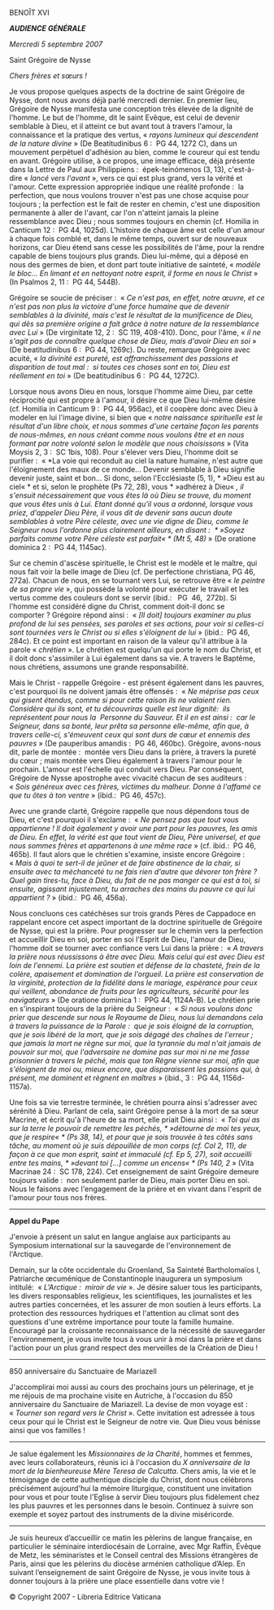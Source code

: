 BENOÎT XVI

***AUDIENCE GÉNÉRALE***

*Mercredi 5 septembre 2007*

Saint Grégoire de Nysse

*Chers frères et sœurs !*

Je vous propose quelques aspects de la doctrine de saint Grégoire de Nysse, dont nous avons déjà parlé mercredi dernier. En premier lieu, Grégoire de Nysse manifesta une conception très élevée de la dignité de l'homme. Le but de l'homme, dit le saint Evêque, est celui de devenir semblable à Dieu, et il atteint ce but avant tout à travers l'amour, la connaissance et la pratique des vertus, « *rayons lumineux qui descendent de la nature divine* » (De Beatitudinibus 6 :  PG 44, 1272 C), dans un mouvement perpétuel d'adhésion au bien, comme le coureur qui est tendu en avant. Grégoire utilise, à ce propos, une image efficace, déjà présente dans la Lettre de Paul aux Philippiens :  épek-teinómenos (3, 13), c'est-à-dire « *lancé vers l'avant* », vers ce qui est plus grand, vers la vérité et l'amour. Cette expression appropriée indique une réalité profonde :  la perfection, que nous voulons trouver n'est pas une chose acquise pour toujours ; la perfection est le fait de rester en chemin, c'est une disposition permanente à aller de l'avant, car l'on n'atteint jamais la pleine ressemblance avec Dieu ; nous sommes toujours en chemin (cf. Homilia in Canticum 12 :  PG 44, 1025d). L'histoire de chaque âme est celle d'un amour à chaque fois comblé et, dans le même temps, ouvert sur de nouveaux horizons, car Dieu étend sans cesse les possibilités de l'âme, pour la rendre capable de biens toujours plus grands. Dieu lui-même, qui a déposé en nous des germes de bien, et dont part toute initiative de sainteté, « *modèle le bloc... En limant et en nettoyant notre esprit, il forme en nous le Christ* » (In Psalmos 2, 11 :  PG 44, 544B).

Grégoire se soucie de préciser :  « *Ce n'est pas, en effet, notre œuvre, et ce n'est pas non plus la victoire d'une force humaine que de devenir semblables à la divinité, mais c'est le résultat de la munificence de Dieu, qui dès sa première origine a fait grâce à notre nature de la ressemblance avec Lui* » (De virginitate 12, 2 :  SC 119, 408-410). Donc, pour l'âme, « *il ne s'agit pas de connaître quelque chose de Dieu, mais d'avoir Dieu en soi* » (De beatitudinibus 6 :  PG 44, 1269c). Du reste, remarque Grégoire avec acuité, « *la divinité est pureté, est affranchissement des passions et disparition de tout mal :  si toutes ces choses sont en toi, Dieu est réellement en toi* » (De beatitudinibus 6 :  PG 44, 1272C).

Lorsque nous avons Dieu en nous, lorsque l'homme aime Dieu, par cette réciprocité qui est propre à l'amour, il désire ce que Dieu lui-même désire (cf. Homilia in Canticum 9 :  PG 44, 956ac), et il coopère donc avec Dieu à modeler en lui l'image divine, si bien que « *notre naissance spirituelle est le résultat d'un libre choix, et nous sommes d'une certaine façon les parents de nous-mêmes, en nous créant comme nous voulons être et en nous formant par notre volonté selon le modèle que nous choisissons* » (Vita Moysis 2, 3 :  SC 1bis, 108). Pour s'élever vers Dieu, l'homme doit se purifier :  « *La voie qui reconduit au ciel la nature humaine, n'est autre que l'éloignement des maux de ce monde... Devenir semblable à Dieu signifie devenir juste, saint et bon... Si donc, selon l'Ecclésiaste (5, 1), * »Dieu est au ciel« * et si, selon le prophète (Ps 72, 28), vous * »adhérez à Dieu« *, il s'ensuit nécessairement que vous êtes là où Dieu se trouve, du moment que vous êtes unis à Lui. Etant donné qu'il vous a ordonné, lorsque vous priez, d'appeler Dieu Père, il vous dit de devenir sans aucun doute semblables à votre Père céleste, avec une vie digne de Dieu, comme le Seigneur nous l'ordonne plus clairement ailleurs, en disant :  * »Soyez parfaits comme votre Père céleste est parfait« * (Mt 5, 48)* » (De oratione dominica 2 :  PG 44, 1145ac).

Sur ce chemin d'ascèse spirituelle, le Christ est le modèle et le maître, qui nous fait voir la belle image de Dieu (cf. De perfectione christiana, PG 46, 272a). Chacun de nous, en se tournant vers Lui, se retrouve être « *le peintre de sa propre vie* », qui possède la volonté pour exécuter le travail et les vertus comme des couleurs dont se servir (ibid.:   PG  46,  272b). Si l'homme est considéré digne du Christ, comment doit-il donc se comporter ? Grégoire répond ainsi :  « *[Il doit] toujours examiner au plus profond de lui ses pensées, ses paroles et ses actions, pour voir si celles-ci sont tournées vers le Christ ou si elles s'éloignent de lui* » (ibid.:  PG 46, 284c). Et ce point est important en raison de la valeur qu'il attribue à la parole « *chrétien* ». Le chrétien est quelqu'un qui porte le nom du Christ, et il doit donc s'assimiler à Lui également dans sa vie. A travers le Baptême, nous chrétiens, assumons une grande responsabilité.

Mais le Christ - rappelle Grégoire - est présent également dans les pauvres, c'est pourquoi ils ne doivent jamais être offensés :  « *Ne méprise pas ceux qui gisent étendus, comme si pour cette raison ils ne valaient rien. Considère qui ils sont, et tu découvriras quelle est leur dignité:  ils représentent pour nous la  Personne du Sauveur. Et il en est ainsi :  car le Seigneur, dans sa bonté, leur prêta sa personne elle-même, afin que, à travers celle-ci, s'émeuvent ceux qui sont durs de cœur et ennemis des pauvres* » (De pauperibus amandis :  PG 46, 460bc). Grégoire, avons-nous dit, parle de montée :  montée vers Dieu dans la prière, à travers la pureté du cœur ; mais montée vers Dieu également à travers l'amour pour le prochain. L'amour est l'échelle qui conduit vers Dieu. Par conséquent, Grégoire de Nysse apostrophe avec vivacité chacun de ses auditeurs :  « *Sois généreux avec ces frères, victimes du malheur. Donne à l'affamé ce que tu ôtes à ton ventre* » (ibid.:  PG 46, 457c).

Avec une grande clarté, Grégoire rappelle que nous dépendons tous de Dieu, et c'est pourquoi il s'exclame :  « *Ne pensez pas que tout vous appartienne ! Il doit également y avoir une part pour les pauvres, les amis de Dieu. En effet, la vérité est que tout vient de Dieu, Père universel, et que nous sommes frères et appartenons à une même race* » (cf. ibid.:  PG 46, 465b). Il faut alors que le chrétien s'examine, insiste encore Grégoire :  « *Mais à quoi te sert-il de jeûner et de faire abstinence de la chair, si ensuite avec ta méchanceté tu ne fais rien d'autre que dévorer ton frère ? Quel gain tires-tu, face à Dieu, du fait de ne pas manger ce qui est à toi, si ensuite, agissant injustement, tu arraches des mains du pauvre ce qui lui appartient ?* » (ibid.:  PG 46, 456a).

Nous concluons ces catéchèses sur trois grands Pères de Cappadoce en rappelant encore cet aspect important de la doctrine spirituelle de Grégoire de Nysse, qui est la prière. Pour progresser sur le chemin vers la perfection et accueillir Dieu en soi, porter en soi l'Esprit de Dieu, l'amour de Dieu, l'homme doit se tourner avec confiance vers Lui dans la prière :  « *A travers la prière nous réussissons à être avec Dieu. Mais celui qui est avec Dieu est loin de l'ennemi. La prière est soutien et défense de la chasteté, frein de la colère, apaisement et domination de l'orgueil. La prière est conservation de la virginité, protection de la fidélité dans le mariage, espérance pour ceux qui veillent, abondance de fruits pour les agriculteurs, sécurité pour les navigateurs* » (De oratione dominica 1 :  PPG 44, 1124A-B). Le chrétien prie en s'inspirant toujours de la prière du Seigneur :  « *Si nous voulons donc prier que descende sur nous le Royaume de Dieu, nous lui demandons cela à travers la puissance de la Parole :  que je sois éloigné de la corruption, que je sois libéré de la mort, que je sois dégagé des chaînes de l'erreur ; que jamais la mort ne règne sur moi, que la tyrannie du mal n'ait jamais de pouvoir sur moi, que l'adversaire ne domine pas sur moi ni ne me fasse prisonnier à travers le péché, mais que ton Règne vienne sur moi, afin que s'éloignent de moi ou, mieux encore, que disparaissent les passions qui, à présent, me dominent et règnent en maîtres* » (ibid., 3 :  PG 44, 1156d-1157a).

Une fois sa vie terrestre terminée, le chrétien pourra ainsi s'adresser avec sérénité à Dieu. Parlant de cela, saint Grégoire pense à la mort de sa sœur Macrine, et écrit qu'à l'heure de sa mort, elle priait Dieu ainsi :  « *Toi qui as sur la terre le pouvoir de remettre les péchés, * »détourne de moi tes yeux, que je respire« * (Ps 38, 14), et pour que je sois trouvée à tes côtés sans tâche, au moment où je suis dépouillée de mon corps (cf. Col 2, 11), de façon à ce que mon esprit, saint et immaculé (cf. Ep 5, 27), soit accueilli entre tes mains, * »devant toi [...] comme un encens« * (Ps 140, 2* » (Vita Macrinae 24 :  SC 178, 224). Cet enseignement de saint Grégoire demeure toujours valide :  non seulement parler de Dieu, mais porter Dieu en soi. Nous le faisons avec l'engagement de la prière et en vivant dans l'esprit de l'amour pour tous nos frères.

* * *

**Appel du Pape**

J'envoie à présent un salut en langue anglaise aux participants au Symposium international sur la sauvegarde de l'environnement de l'Arctique.

Demain, sur la côte occidentale du Groenland, Sa Sainteté Bartholomaïos I, Patriarche œcuménique de Constantinople inaugurera un symposium intitulé:  « *L'Arctique :  miroir de vie* ». Je désire saluer tous les participants, les divers responsables religieux, les scientifiques, les journalistes et les autres parties concernées, et les assurer de mon soutien à leurs efforts. La protection des ressources hydriques et l'attention au climat sont des questions d'une extrême importance pour toute la famille humaine. Encouragé par la croissante reconnaissance de la nécessité de sauvegarder l'environnement, je vous invite tous à vous unir à moi dans la prière et dans l'action pour un plus grand respect des merveilles de la Création de Dieu !

* * *

850 anniversaire du Sanctuaire de Mariazell

J'accomplirai moi aussi au cours des prochains jours un pèlerinage, et je me réjouis de ma prochaine visite en Autriche, à l'occasion du 850 anniversaire du Sanctuaire de Mariazell. La devise de mon voyage est :  « *Tourner son regard vers le Christ* ». Cette invitation est adressée à tous ceux pour qui le Christ est le Seigneur de notre vie. Que Dieu vous bénisse ainsi que vos familles !

* * *

Je salue également les *Missionnaires de la Charité*, hommes et femmes, avec leurs collaborateurs, réunis ici à l'occasion du *X anniversaire de la mort de la bienheureuse Mère Teresa de Calcutta*. Chers amis, la vie et le témoignage de cette authentique disciple du Christ, dont nous célébrons précisément aujourd'hui la mémoire liturgique, constituent une invitation pour vous et pour toute l'Eglise à servir Dieu toujours plus fidèlement chez les plus pauvres et les personnes dans le besoin. Continuez à suivre son exemple et soyez partout des instruments de la divine miséricorde.

* * *

Je suis heureux d’accueillir ce matin les pèlerins de langue française, en particulier le séminaire interdiocésain de Lorraine, avec Mgr Raffin, Évêque de Metz, les séminaristes et le Conseil central des Missions étrangères de Paris, ainsi que les pèlerins du diocèse arménien catholique d’Alep. En suivant l’enseignement de saint Grégoire de Nysse, je vous invite tous à donner toujours à la prière une place essentielle dans votre vie !

© Copyright 2007 - Libreria Editrice Vaticana